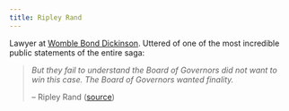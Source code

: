 ```yaml
---
title: Ripley Rand
---
```


Lawyer at [Womble Bond Dickinson](/tags/womble/). Uttered of one of the most incredible public statements of the entire saga:

> _But they fail to understand the Board of Governors did not want to win this case. The Board of Governors wanted finality._
>
> – Ripley Rand ([source](https://twitter.com/greg_doucette/status/1209130015083892737))
